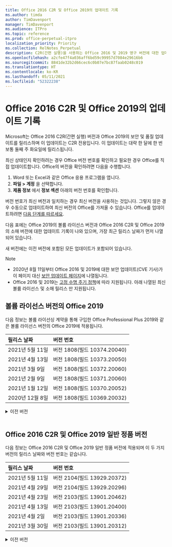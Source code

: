 ```yaml
---
title: Office 2016 C2R 및 Office 2019의 업데이트 기록
ms.author: timda
author: TimDavenport
manager: TimDavenport
ms.audience: ITPro
ms.topic: reference
ms.prod: office-perpetual-itpro
localization_priority: Priority
ms.collection: RelNotes_Perpetual
description: C2R(간편 실행)을 사용하는 Office 2016 및 2019 영구 버전에 대한 업데이트 기록을 IT 전문가에게 제공합니다.
ms.openlocfilehash: a2cfe47f4a036aff6bd59c99957d7084e29616b6
ms.sourcegitcommit: 8841de32b2d66cec6c0b07e7bc87faab0248c019
ms.translationtype: HT
ms.contentlocale: ko-KR
ms.lasthandoff: 05/11/2021
ms.locfileid: "52322238"
---
```

# <a name="update-history-for-office-2016-c2r-and-office-2019"></a>Office 2016 C2R 및 Office 2019의 업데이트 기록

Microsoft는 Office 2016 C2R(간편 실행) 버전과 Office 2019의 보안 및 품질 업데이트를 릴리스하며 이 업데이트는 C2R 전용입니다. 이 업데이트는 대략 한 달에 한 번 보통 둘째 주 화요일에 릴리스됩니다.

최신 상태인지 확인하려는 경우 Office 버전 번호를 확인하고 필요한 경우 Office를 직접 업데이트합니다. Office의 버전을 확인하려면 다음을 수행합니다.

  1.    Word 또는 Excel과 같은 Office 응용 프로그램을 엽니다.
  2.    **파일 > 계정** 을 선택합니다.
  3.    **제품 정보** 에서 **정보 섹션** 아래의 버전 번호를 확인합니다.

버전 번호가 최신 버전과 일치하는 경우 최신 버전을 사용하는 것입니다. 그렇지 않은 경우 수동으로 업데이트하여 최신 버전의 Office를 가져올 수 있습니다. Office를 업데이트하려면 [다음 단계를 따르세요](https://support.office.com/article/2ab296f3-7f03-43a2-8e50-46de917611c5).


다음 표에는 Office 2019의 볼륨 라이선스 버전과 Office 2016 C2R 및 Office 2019의 소매 버전에 대한 업데이트 기록이 나와 있으며, 가장 최근 릴리스 날짜가 먼저 나열되어 있습니다.

새 버전에는 이전 버전에 포함된 모든 업데이트가 포함되어 있습니다.


 > [!NOTE]
> - 2020년 8월 11일부터 Office 2016 및 2019에 대한 보안 업데이트(CVE 기사)가 이 페이지 대신 [ 보안 업데이트 페이지](./microsoft365-apps-security-updates.md)에 나열됩니다. 
> - Office 2016 및 2019는 [고정 수명 주기 정책](/lifecycle/policies/fixed)에 따라 지원됩니다. 아래 나열된 최신 볼륨 라이선스 및 소매 릴리스 만 지원됩니다.


## <a name="volume-licensed-versions-of-office-2019"></a>볼륨 라이선스 버전의 Office 2019
다음 정보는 볼륨 라이선싱 계약을 통해 구입한 Office Professional Plus 2019와 같은 볼륨 라이선스 버전의 Office 2019에 적용됩니다.

[//]: # (VL 테이블 시작 제거 안 함)


|**릴리스 날짜**|**버전 번호**|
|:-----|:-----|
|2021년 5월 11일|버전 1808(빌드 10374.20040)|
|2021년 4월 13일|버전 1808(빌드 10373.20050)|
|2021년 3월 9일|버전 1808(빌드 10372.20060)|
|2021년 2월 9일|버전 1808(빌드 10371.20060)|
|2021년 1월 12일|버전 1808(빌드 10370.20052)|
|2020년 12월 8일|버전 1808(빌드 10369.20032)|


[//]: # (VL TABLE END를 제거하지 마십시오.)

<details>
<summary>이전 버전</summary>
 

[//]: # (VL 오래된 테이블 시작)을(를) 제거하지 마십시오.


|**릴리스 날짜**|**버전 번호**|
|:-----|:-----|
|2020년 11월 10일|버전 1808(빌드 10368.20035)|
|2020년 10월 13일|버전 1808(빌드 10367.20048)|
|2020년 9월 8일|버전 1808(빌드 10366.20016)|
|2020년 8월 11일|버전 1808(빌드 10364.20059)|
|2020년 7월 14일   |버전 1808(빌드 10363.20015)  |
|2020년 6월 9일   |버전 1808(빌드 10361.20002)  |
|2020년 5월 12일   |버전 1808(빌드 10359.20023)  |
|2020년 4월 14일   |버전 1808(빌드 10358.20061)  |
|2020년 3월 10일   |버전 1808 (빌드 10357.20081)  |
|2020년 2월 11일   |버전 1808 (빌드 10356.20006)  |


[//]: # (VL 오래된 테이블 종료)를 제거하지 마십시오.

</details>


<br/>

## <a name="retail-versions-of-office-2016-c2r-and-office-2019"></a>Office 2016 C2R 및 Office 2019 일반 정품 버전
다음 정보는 Office 2016 C2R 및 Office 2019 일반 정품 버전에 적용되며 이 두 가지 버전의 릴리스 날짜와 버전 번호는 같습니다.

[//]: # (VL 테이블 시작 제거 안 함)


|**릴리스 날짜**|**버전 번호**|
|:-----|:-----|
|2021년 5월 11일|버전 2104(빌드 13929.20372)|
|2021년 4월 29일|버전 2104(빌드 13929.20296)|
|2021년 4월 23일|버전 2103(빌드 13901.20462)|
|2021년 4월 13일|버전 2103(빌드 13901.20400)|
|2021년 4월 2일|버전 2103(빌드 13901.20336)|
|2021년 3월 30일|버전 2103(빌드 13901.20312)|


[//]: # (VL 테이블 시작 제거 안 함)

<details>
<summary>이전 버전</summary>
 

[//]: # (VL 테이블 시작 제거 안 함)


|**릴리스 날짜**|**버전 번호**|
|:-----|:-----|
|2021년 3월 18일|버전 2102(빌드 13801.20360)|
|2021년 3월 9일|버전 2102(빌드 13801.20294)|
|2021년 3월 1일|버전 2102(빌드 13801.20266)|
|2021년 2월 16일|버전 2101(빌드 13628.20448)|
|2021년 2월 9일|버전 2101(빌드 13628.20380)|
|2021년 1월 26일|버전 2101(빌드 13628.20274)|
|2021년 1월 21일|버전 2012(빌드 13530.20440)|
|2021년 1월 12일|버전 2012(빌드 13530.20376)|
|2021년 1월 5일|버전 2012(빌드 13530.20316)|
|2020년 12월 21일|버전 2011(빌드 13426.20404)|
|2020년 12월 8일|버전 2011(빌드 13426.20332)|
|2020년 12월 2일|버전 2011(빌드 13426.20308)|
|2020년 11월 30일|버전 2011(빌드 13426.20294)|
|2020년 11월 23일|버전 2011(빌드 13426.20274)|
|2020년 11월 17일|버전 2010(빌드 13328.20408)|
|2020년 11월 10일|버전 2010(빌드 13328.20356)|
|2020년 10월 27일|버전 2010(빌드 13328.20292)|
|2020년 10월 21일|버전 2009(빌드 13231.20418)|
|2020년 10월 13일|버전 2009(빌드 13231.20390)|
|2020년 10월 8일|버전 2009(빌드 13231.20368)|
|2020년 9월 28일|버전 2009(빌드 13231.20262)|
|2020년 9월 22일|버전 2008(빌드 13127.20508)|
|2020년 9월 9일|버전 2008(빌드 13127.20408)|
|2020년 8월 31일|버전 2008(빌드 13127.20296)|
|2020년 8월 25일|버전 2007(빌드 13029.20460)|
|2020년 8월 11일|버전 2007(빌드 13029.20344)|
|2020년 7월 30일|버전 2007(빌드 13029.20308)  |
|2020년 7월 28일|버전 2006(빌드 13001.20498)  |
|2020년 7월 14일|버전 2006(빌드 13001.20384)  |
|2020년 6월 30일|버전 2006(빌드 13001.20266)  |
|2020년 6월 24일|버전 2005(빌드 12827.20470)  |
|2020년 6월 9일|버전 2005(빌드 12827.20336)  |
|2020년 6월 2일|버전 2005(빌드 12827.20268)  |
|2020년 5월 21일|버전 2004(빌드 12730.20352)  |
|2020년 5월 12일|버전 2004(버전 12730.20270)  |
|2020년 5월 4일|버전 2004(빌드 12730.20250)  |
|2020년 4월 29일|버전 2004(빌드 12730.20236)  |
|2020년 4월 15일|버전 2003(빌드 12624.20466)  |
|2020년 4월 14일|버전 2003(빌드 12624.20442)  |
|2020년 3월 31일|버전 2003(빌드 12624.20382)  |
|2020년 3월 25일|버전 2003 (빌드 12624.20320)  |
|2020년 3월 10일|버전 2002 (빌드 12527.20278)  |
|2020년 3월 1일   |버전 2002 (빌드 12527.20242)  |


[//]: # (VL 테이블 종료제거 안 함)


</details>